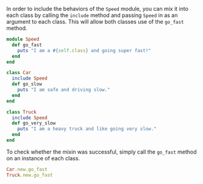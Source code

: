 In order to include the behaviors of the `Speed` module, you can mix it into each class by calling the `include` method and passing `Speed` in as an argument to each class. This will allow both classes use of the `go_fast` method.

```ruby
module Speed
  def go_fast
    puts "I am a #{self.class} and going super fast!"
  end
end

class Car
  include Speed
  def go_slow
    puts "I am safe and driving slow."
  end
end

class Truck
  include Speed
  def go_very_slow
    puts "I am a heavy truck and like going very slow."
  end
end
```

To check whether the mixin was successful, simply call the `go_fast` method on an instance of each class.

```ruby
Car.new.go_fast
Truck.new.go_fast
```